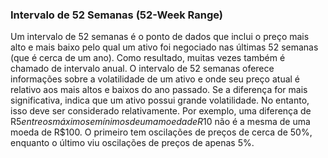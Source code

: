 ### Intervalo de 52 Semanas (52-Week Range)

Um intervalo de 52 semanas é o ponto de dados que inclui o preço mais alto e mais baixo pelo qual um ativo foi negociado nas últimas 52 semanas (que é cerca de um ano). Como resultado, muitas vezes também é chamado de intervalo anual. O intervalo de 52 semanas oferece informações sobre a volatilidade de um ativo e onde seu preço atual é relativo aos mais altos e baixos do ano passado. Se a diferença for mais significativa, indica que um ativo possui grande volatilidade. No entanto, isso deve ser considerado relativamente. Por exemplo, uma diferença de R$5 entre os máximos e mínimos de uma moeda de R$10 não é a mesma de uma moeda de R$100. O primeiro tem oscilações de preços de cerca de 50%, enquanto o último viu oscilações de preços de apenas 5%.
